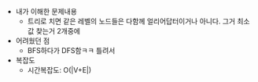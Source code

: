 - 내가 이해한 문제내용
	- 트리로 치면 같은 레벨의 노드들은 다함께 얼리어답터이거나 아니다. 그거 최소값 찾는거 2개중에
- 어려웠던 점
	- BFS하다가 DFS함ㅋㅋ 틀려서
- 복잡도
	-  시간복잡도: O(|V+E|)
